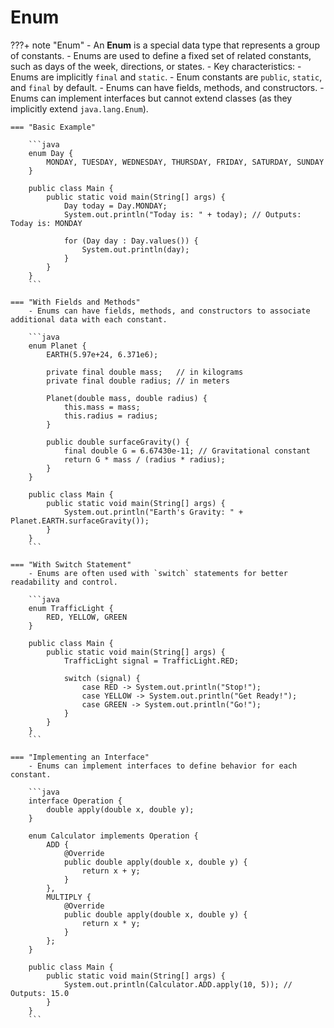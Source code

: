 # Enum

???+ note "Enum"
    - An **Enum** is a special data type that represents a group of constants.
    - Enums are used to define a fixed set of related constants, such as days of the week, directions, or states.
    - Key characteristics:
        - Enums are implicitly `final` and `static`.
        - Enum constants are `public`, `static`, and `final` by default.
        - Enums can have fields, methods, and constructors.
        - Enums can implement interfaces but cannot extend classes (as they implicitly extend `java.lang.Enum`).

    === "Basic Example"

        ```java
        enum Day {
            MONDAY, TUESDAY, WEDNESDAY, THURSDAY, FRIDAY, SATURDAY, SUNDAY
        }

        public class Main {
            public static void main(String[] args) {
                Day today = Day.MONDAY;
                System.out.println("Today is: " + today); // Outputs: Today is: MONDAY

                for (Day day : Day.values()) {
                    System.out.println(day);
                }
            }
        }
        ```

    === "With Fields and Methods"
        - Enums can have fields, methods, and constructors to associate additional data with each constant.

        ```java
        enum Planet {
            EARTH(5.97e+24, 6.371e6);

            private final double mass;   // in kilograms
            private final double radius; // in meters

            Planet(double mass, double radius) {
                this.mass = mass;
                this.radius = radius;
            }

            public double surfaceGravity() {
                final double G = 6.67430e-11; // Gravitational constant
                return G * mass / (radius * radius);
            }
        }

        public class Main {
            public static void main(String[] args) {
                System.out.println("Earth's Gravity: " + Planet.EARTH.surfaceGravity());
            }
        }
        ```

    === "With Switch Statement"
        - Enums are often used with `switch` statements for better readability and control.

        ```java
        enum TrafficLight {
            RED, YELLOW, GREEN
        }

        public class Main {
            public static void main(String[] args) {
                TrafficLight signal = TrafficLight.RED;

                switch (signal) {
                    case RED -> System.out.println("Stop!");
                    case YELLOW -> System.out.println("Get Ready!");
                    case GREEN -> System.out.println("Go!");
                }
            }
        }
        ```

    === "Implementing an Interface"
        - Enums can implement interfaces to define behavior for each constant.

        ```java
        interface Operation {
            double apply(double x, double y);
        }

        enum Calculator implements Operation {
            ADD {
                @Override
                public double apply(double x, double y) {
                    return x + y;
                }
            },
            MULTIPLY {
                @Override
                public double apply(double x, double y) {
                    return x * y;
                }
            };
        }

        public class Main {
            public static void main(String[] args) {
                System.out.println(Calculator.ADD.apply(10, 5)); // Outputs: 15.0
            }
        }
        ```